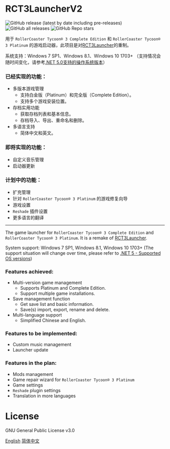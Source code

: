 # **RCT3LauncherV2**

![GitHub release (latest by date including pre-releases)](https://img.shields.io/github/v/release/RF103T/RCT3LauncherV2?include_prereleases)
![GitHub all releases](https://img.shields.io/github/downloads/RF103T/RCT3LauncherV2/total)
![GitHub Repo stars](https://img.shields.io/github/stars/RF103T/RCT3LauncherV2?style=social)

用于 `RollerCoaster Tycoon® 3 Complete Edition` 和 `RollerCoaster Tycoon® 3 Platinum` 的游戏启动器，此项目是对[RCT3Launcher](https://github.com/RF103T/RCT3Launcher)的重制。

系统支持：Windows 7 SP1、Windows 8.1、Windows 10 1703+ （支持情况会随时间变化，请参考[.NET 5.0支持的操作系统版本](https://github.com/dotnet/core/blob/master/release-notes/5.0/5.0-supported-os.md)）

### 已经实现的功能：
+ 多版本游戏管理
    - 支持白金版（Platinum）和完全版（Complete Edition）。
    - 支持多个游戏安装位置。
+ 存档实用功能
    - 获取存档列表和基本信息。
    - 存档导入、导出、重命名和删除。
+ 多语言支持
    - 简体中文和英文。

### 即将实现的功能：
+ 自定义音乐管理
+ 启动器更新

### 计划中的功能：
+ 扩充管理
+ 针对 `RollerCoaster Tycoon® 3 Platinum` 的游戏修复向导
+ 游戏设置
+ `Reshade` 插件设置
+ 更多语言的翻译

---

The game launcher for `RollerCoaster Tycoon® 3 Complete Edition` and `RollerCoaster Tycoon® 3 Platinum`. It is a remake of [RCT3Launcher](https://github.com/RF103T/RCT3Launcher).

System support: Windows 7 SP1, Windows 8.1, Windows 10 1703+ (The support situation will change over time, please refer to [.NET 5 - Supported OS versions](https://github.com/dotnet/core/blob/master/release-notes/5.0/5.0-supported-os.md))

### Features achieved:
+ Multi-version game management
    + Supports Platinum and Complete Edition.
    + Support multiple game installations.
+ Save management function
    + Get save list and basic information.
    + Save(s) import, export, rename and delete.
+ Multi-language support
    + Simplified Chinese and English.

### Features to be implemented:
+ Custom music management
+ Launcher update

### Features in the plan:
+ Mods management
+ Game repair wizard for `RollerCoaster Tycoon® 3 Platinum`
+ Game settings
+ `Reshade` plugin settings
+ Translation in more languages

# License

GNU General Public License v3.0

[English](https://raw.githubusercontent.com/RF103T/RCT3LauncherV2/main/LICENSE_en)
[简体中文](https://raw.githubusercontent.com/RF103T/RCT3LauncherV2/main/LICENSE_zh)